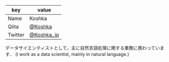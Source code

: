 |  key  |  value  |
| ---- | ---- |
|  Name  |  Koshka  |
|  Qiita  |  [@Koshka](https://qiita.com/Koshka)<br>
|  Twitter  |  [@Koshka_jp](https://twitter.com/Koshka_jp)

データサイエンティストとして，主に自然言語処理に関する業務に携わっています．
(I work as a data scientist, mainly in natural language.)